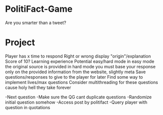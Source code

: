 # PolitiFact-Game
Are you smarter than a tweet?

# Project
Player has x time to respond
Right or wrong display "origin"/explanation
Score of 10?
Learning experience
Potential easy/hard mode in easy mode the original source is provided in hard mode you must base your response only on the provided information from the website, slightly meta
Save questions/responses to give to the player for later
Find some way to implement lives/max questions
Consider multithreading for these questions cause holy hell they take forever

-Next question
-Make sure the QG cant duplicate questions
-Randomize initial question somehow
-Access post by politifact
-Query player with question in quotations
